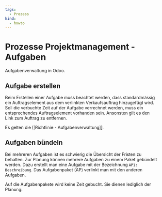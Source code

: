 ```yaml
---
tags:
  - Prozess
kind:
  - howto
---
```

# Prozesse Projektmanagement - Aufgaben

Aufgabenverwaltung in Odoo.

## Aufgabe erstellen

Beim Erstellen einer Aufgabe muss beachtet werden, dass standardmässig ein Auftragselement aus dem verlinkten Verkaufsauftrag hinzugefügt wird. Soll die verbuchte Zeit auf der Aufgabe verrechnet werden, muss ein entsprechendes Auftragselement vorhanden sein. Ansonsten gilt es den Link zum Auftrag zu entfernen.

Es gelten die [[Richtlinie - Aufgabenverwaltung]].

## Aufgaben bündeln

Bei mehreren Aufgaben ist es schwierig die Übersicht der Fristen zu behalten. Zur Planung können mehrere Aufgaben zu einem Paket gebündelt werden. Dazu erstellt man eine Aufgabe mit der Bezeichnung `AP1: Beschreibung`. Das Aufgabenpaket (AP) verlinkt man mit den anderen Aufgaben.

Auf die Aufgabenpakete wird keine Zeit gebucht. Sie dienen lediglich der Planung.